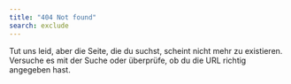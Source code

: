 ```yaml
---
title: "404 Not found"
search: exclude
---  
```


Tut uns leid, aber die Seite, die du suchst, scheint nicht mehr zu existieren. Versuche es mit der Suche oder überprüfe, ob du die URL richtig angegeben hast.
